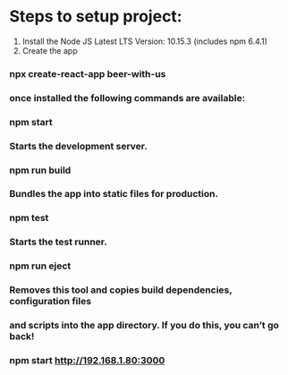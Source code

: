 # Steps to setup project:
 1. Install the Node JS Latest LTS Version: 10.15.3 (includes npm 6.4.1)
 2. Create the app
###   npx create-react-app beer-with-us

### once installed the following commands are available:
### npm start
###    Starts the development server.
###
### npm run build
###  Bundles the app into static files for production.

###  npm test
###    Starts the test runner.

###  npm run eject
###   Removes this tool and copies build dependencies, configuration files
###    and scripts into the app directory. If you do this, you can’t go back!

### npm start http://192.168.1.80:3000

